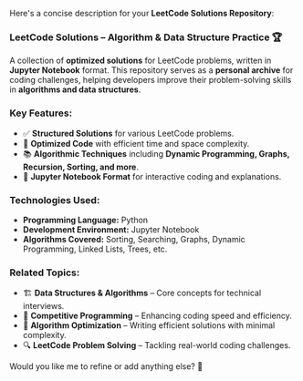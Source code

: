Here's a concise description for your **LeetCode Solutions Repository**:

### **LeetCode Solutions – Algorithm & Data Structure Practice** 🏆  
A collection of **optimized solutions** for LeetCode problems, written in **Jupyter Notebook** format. This repository serves as a **personal archive** for coding challenges, helping developers improve their problem-solving skills in **algorithms and data structures**.

### **Key Features:**
- ✅ **Structured Solutions** for various LeetCode problems.
- 🚀 **Optimized Code** with efficient time and space complexity.
- 📚 **Algorithmic Techniques** including **Dynamic Programming, Graphs, Recursion, Sorting, and more**.
- 📝 **Jupyter Notebook Format** for interactive coding and explanations.

### **Technologies Used:**
- **Programming Language:** Python
- **Development Environment:** Jupyter Notebook
- **Algorithms Covered:** Sorting, Searching, Graphs, Dynamic Programming, Linked Lists, Trees, etc.

### **Related Topics:**
- 🏗 **Data Structures & Algorithms** – Core concepts for technical interviews.
- 🎯 **Competitive Programming** – Enhancing coding speed and efficiency.
- 🤖 **Algorithm Optimization** – Writing efficient solutions with minimal complexity.
- 🔍 **LeetCode Problem Solving** – Tackling real-world coding challenges.

Would you like me to refine or add anything else? 🚀

